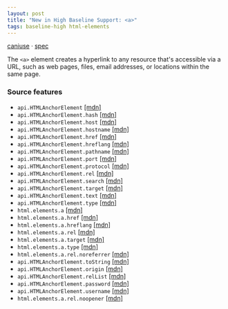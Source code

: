 ```yaml
---
layout: post
title: "New in High Baseline Support: <a>"
tags: baseline-high html-elements
---
```


[caniuse](https://caniuse.com/?search=a) · [spec](https://html.spec.whatwg.org/multipage/text-level-semantics.html#the-a-element)

The `<a>` element creates a hyperlink to any resource that's accessible via a URL, such as web pages, files, email addresses, or locations within the same page.

### Source features

- ``api.HTMLAnchorElement`` [[mdn]](https://https://developer.mozilla.org/en-US/search?q=api.HTMLAnchorElement)
- ``api.HTMLAnchorElement.hash`` [[mdn]](https://https://developer.mozilla.org/en-US/search?q=api.HTMLAnchorElement.hash)
- ``api.HTMLAnchorElement.host`` [[mdn]](https://https://developer.mozilla.org/en-US/search?q=api.HTMLAnchorElement.host)
- ``api.HTMLAnchorElement.hostname`` [[mdn]](https://https://developer.mozilla.org/en-US/search?q=api.HTMLAnchorElement.hostname)
- ``api.HTMLAnchorElement.href`` [[mdn]](https://https://developer.mozilla.org/en-US/search?q=api.HTMLAnchorElement.href)
- ``api.HTMLAnchorElement.hreflang`` [[mdn]](https://https://developer.mozilla.org/en-US/search?q=api.HTMLAnchorElement.hreflang)
- ``api.HTMLAnchorElement.pathname`` [[mdn]](https://https://developer.mozilla.org/en-US/search?q=api.HTMLAnchorElement.pathname)
- ``api.HTMLAnchorElement.port`` [[mdn]](https://https://developer.mozilla.org/en-US/search?q=api.HTMLAnchorElement.port)
- ``api.HTMLAnchorElement.protocol`` [[mdn]](https://https://developer.mozilla.org/en-US/search?q=api.HTMLAnchorElement.protocol)
- ``api.HTMLAnchorElement.rel`` [[mdn]](https://https://developer.mozilla.org/en-US/search?q=api.HTMLAnchorElement.rel)
- ``api.HTMLAnchorElement.search`` [[mdn]](https://https://developer.mozilla.org/en-US/search?q=api.HTMLAnchorElement.search)
- ``api.HTMLAnchorElement.target`` [[mdn]](https://https://developer.mozilla.org/en-US/search?q=api.HTMLAnchorElement.target)
- ``api.HTMLAnchorElement.text`` [[mdn]](https://https://developer.mozilla.org/en-US/search?q=api.HTMLAnchorElement.text)
- ``api.HTMLAnchorElement.type`` [[mdn]](https://https://developer.mozilla.org/en-US/search?q=api.HTMLAnchorElement.type)
- ``html.elements.a`` [[mdn]](https://https://developer.mozilla.org/en-US/search?q=html.elements.a)
- ``html.elements.a.href`` [[mdn]](https://https://developer.mozilla.org/en-US/search?q=html.elements.a.href)
- ``html.elements.a.hreflang`` [[mdn]](https://https://developer.mozilla.org/en-US/search?q=html.elements.a.hreflang)
- ``html.elements.a.rel`` [[mdn]](https://https://developer.mozilla.org/en-US/search?q=html.elements.a.rel)
- ``html.elements.a.target`` [[mdn]](https://https://developer.mozilla.org/en-US/search?q=html.elements.a.target)
- ``html.elements.a.type`` [[mdn]](https://https://developer.mozilla.org/en-US/search?q=html.elements.a.type)
- ``html.elements.a.rel.noreferrer`` [[mdn]](https://https://developer.mozilla.org/en-US/search?q=html.elements.a.rel.noreferrer)
- ``api.HTMLAnchorElement.toString`` [[mdn]](https://https://developer.mozilla.org/en-US/search?q=api.HTMLAnchorElement.toString)
- ``api.HTMLAnchorElement.origin`` [[mdn]](https://https://developer.mozilla.org/en-US/search?q=api.HTMLAnchorElement.origin)
- ``api.HTMLAnchorElement.relList`` [[mdn]](https://https://developer.mozilla.org/en-US/search?q=api.HTMLAnchorElement.relList)
- ``api.HTMLAnchorElement.password`` [[mdn]](https://https://developer.mozilla.org/en-US/search?q=api.HTMLAnchorElement.password)
- ``api.HTMLAnchorElement.username`` [[mdn]](https://https://developer.mozilla.org/en-US/search?q=api.HTMLAnchorElement.username)
- ``html.elements.a.rel.noopener`` [[mdn]](https://https://developer.mozilla.org/en-US/search?q=html.elements.a.rel.noopener)
